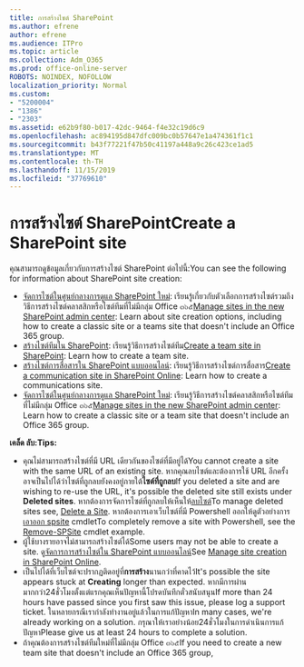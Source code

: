 ```yaml
---
title: การสร้างไซต์ SharePoint
ms.author: efrene
author: efrene
ms.audience: ITPro
ms.topic: article
ms.collection: Adm_O365
ms.prod: office-online-server
ROBOTS: NOINDEX, NOFOLLOW
localization_priority: Normal
ms.custom:
- "5200004"
- "1386"
- "2303"
ms.assetid: e62b9f80-b017-42dc-9464-f4e32c19d6c9
ms.openlocfilehash: ac894195d847dfc009bc0b57647e1a474361f1c1
ms.sourcegitcommit: b43f77221f47b50c41197a448a9c26c423ce1ad5
ms.translationtype: MT
ms.contentlocale: th-TH
ms.lasthandoff: 11/15/2019
ms.locfileid: "37769610"
---
```

# <a name="create-a-sharepoint-site"></a><span data-ttu-id="6f902-102">การสร้างไซต์ SharePoint</span><span class="sxs-lookup"><span data-stu-id="6f902-102">Create a SharePoint site</span></span>

<span data-ttu-id="6f902-103">คุณสามารถดูข้อมูลเกี่ยวกับการสร้างไซต์ SharePoint ต่อไปนี้:</span><span class="sxs-lookup"><span data-stu-id="6f902-103">You can see the following for information about SharePoint site creation:</span></span>
- <span data-ttu-id="6f902-104">[จัดการไซต์ในศูนย์กลางการดูแล SharePoint ใหม่](https://docs.microsoft.com/sharepoint/manage-site-creation): เรียนรู้เกี่ยวกับตัวเลือกการสร้างไซต์รวมถึงวิธีการสร้างไซต์คลาสสิกหรือไซต์ทีมที่ไม่มีกลุ่ม Office ๓๖๕</span><span class="sxs-lookup"><span data-stu-id="6f902-104">[Manage sites in the new SharePoint admin center](https://docs.microsoft.com/sharepoint/manage-site-creation): Learn about site creation options, including how to create a classic site or a teams site that doesn't include an Office 365 group.</span></span>
- <span data-ttu-id="6f902-105">[สร้างไซต์ทีมใน SharePoint](https://support.office.com/article/create-a-team-site-in-sharepoint-ef10c1e7-15f3-42a3-98aa-b5972711777d): เรียนรู้วิธีการสร้างไซต์ทีม</span><span class="sxs-lookup"><span data-stu-id="6f902-105">[Create a team site in SharePoint](https://support.office.com/article/create-a-team-site-in-sharepoint-ef10c1e7-15f3-42a3-98aa-b5972711777d): Learn how to create a team site.</span></span>
- <span data-ttu-id="6f902-106">[สร้างไซต์การสื่อสารใน SharePoint แบบออนไลน์](https://support.office.com/article/7fb44b20-a72f-4d2c-9173-fc8f59ba50eb): เรียนรู้วิธีการสร้างไซต์การสื่อสาร</span><span class="sxs-lookup"><span data-stu-id="6f902-106">[Create a communication site in SharePoint Online](https://support.office.com/article/7fb44b20-a72f-4d2c-9173-fc8f59ba50eb): Learn how to create a communications site.</span></span>
- <span data-ttu-id="6f902-107">[จัดการไซต์ในศูนย์กลางการดูแล SharePoint ใหม่](https://docs.microsoft.com/sharepoint/manage-sites-in-new-admin-center#create-a-site): เรียนรู้วิธีการสร้างไซต์คลาสสิกหรือไซต์ทีมที่ไม่มีกลุ่ม Office ๓๖๕</span><span class="sxs-lookup"><span data-stu-id="6f902-107">[Manage sites in the new SharePoint admin center](https://docs.microsoft.com/sharepoint/manage-sites-in-new-admin-center#create-a-site):  Learn how to create a classic site or a team site that doesn't include an Office 365 group.</span></span>


  
<span data-ttu-id="6f902-108">**เคล็ด ลับ:**</span><span class="sxs-lookup"><span data-stu-id="6f902-108">**Tips:**</span></span>
- <span data-ttu-id="6f902-109">คุณไม่สามารถสร้างไซต์ที่มี URL เดียวกันของไซต์ที่มีอยู่ได้</span><span class="sxs-lookup"><span data-stu-id="6f902-109">You cannot create a site with the same URL of an existing site.</span></span> <span data-ttu-id="6f902-110">หากคุณลบไซต์และต้องการใช้ URL อีกครั้งอาจเป็นไปได้ว่าไซต์ที่ถูกลบยังคงอยู่ภายใต้**ไซต์ที่ถูกลบ**</span><span class="sxs-lookup"><span data-stu-id="6f902-110">If you deleted a site and are wishing to re-use the URL, it's possible the deleted site still exists under **Deleted sites**.</span></span> <span data-ttu-id="6f902-111">หากต้องการจัดการไซต์ที่ถูกลบให้เห็นให้[ลบไซต์](https://docs.microsoft.com/sharepoint/manage-sites-in-new-admin-center#delete-a-site)</span><span class="sxs-lookup"><span data-stu-id="6f902-111">To manage deleted sites see, [Delete a Site](https://docs.microsoft.com/sharepoint/manage-sites-in-new-admin-center#delete-a-site).</span></span> <span data-ttu-id="6f902-112">หากต้องการเอาเว็บไซต์ที่มี Powershell ออกให้ดูตัวอย่างการ[เอาออก spsite](https://docs.microsoft.com/sharepoint/manage-sites-in-new-admin-center#delete-a-site) cmdlet</span><span class="sxs-lookup"><span data-stu-id="6f902-112">To completely remove a site with Powershell, see the [Remove-SPSite](https://docs.microsoft.com/sharepoint/manage-sites-in-new-admin-center#delete-a-site) cmdlet example.</span></span>
- <span data-ttu-id="6f902-113">ผู้ใช้บางรายอาจไม่สามารถสร้างไซต์ได้</span><span class="sxs-lookup"><span data-stu-id="6f902-113">Some users may not be able to create a site.</span></span> <span data-ttu-id="6f902-114">ดู[จัดการการสร้างไซต์ใน SharePoint แบบออนไลน์](https://docs.microsoft.com/sharepoint/manage-site-creation)</span><span class="sxs-lookup"><span data-stu-id="6f902-114">See [Manage site creation in SharePoint Online](https://docs.microsoft.com/sharepoint/manage-site-creation).</span></span>
- <span data-ttu-id="6f902-115">เป็นไปได้ที่เว็บไซต์จะปรากฏติดอยู่ที่**การสร้าง**นานกว่าที่คาดไว้</span><span class="sxs-lookup"><span data-stu-id="6f902-115">It's possible the site appears stuck at **Creating** longer than expected.</span></span> <span data-ttu-id="6f902-116">หากมีการผ่านมากกว่า24ชั่วโมงตั้งแต่แรกคุณเห็นปัญหานี้โปรดบันทึกตั๋วสนับสนุน</span><span class="sxs-lookup"><span data-stu-id="6f902-116">If more than 24 hours have passed since you first saw this issue, please log a support ticket.</span></span> <span data-ttu-id="6f902-117">ในหลายกรณีเรากำลังทำงานอยู่แล้วในการแก้ปัญหา</span><span class="sxs-lookup"><span data-stu-id="6f902-117">In many cases, we're already working on a solution.</span></span> <span data-ttu-id="6f902-118">กรุณาให้เราอย่างน้อย24ชั่วโมงในการดำเนินการแก้ปัญหา</span><span class="sxs-lookup"><span data-stu-id="6f902-118">Please give us at least 24 hours to complete a solution.</span></span>
- <span data-ttu-id="6f902-119">ถ้าคุณต้องการสร้างไซต์ทีมใหม่ที่ไม่มีกลุ่ม Office ๓๖๕</span><span class="sxs-lookup"><span data-stu-id="6f902-119">If you need to create a new team site that doesn't include an Office 365 group,</span></span> 


